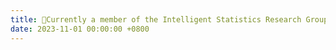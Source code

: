 ```yaml
---
title: 🤝Currently a member of the Intelligent Statistics Research Group led by Prof. Jianming Hu, conducting research on AI for Energy.
date: 2023-11-01 00:00:00 +0800
---
```


